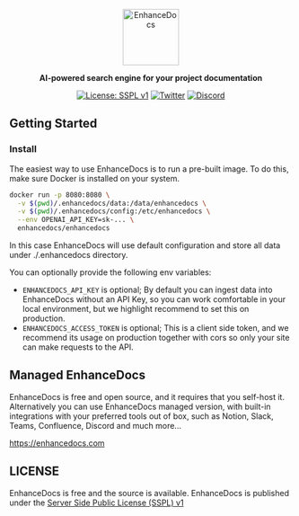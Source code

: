 <p align="center">
  <img height="100" src="https://raw.githubusercontent.com/enhancedocs/enhancedocs/main/assets/logo.png" alt="EnhanceDocs">
</p>

<p align="center">
    <b>AI-powered search engine for your project documentation</b>
</p>

<p align=center>
    <a href="https://www.mongodb.com/licensing/server-side-public-license"><img src="https://img.shields.io/badge/license-SSPL--v1-yellow" alt="License: SSPL v1"></a>
    <a href="https://twitter.com/enhancedocs"><img src="https://img.shields.io/twitter/url/https/twitter.com/enhancedocs.svg?style=social&label=Follow%20%40EnhanceDocs" alt="Twitter"></a>
    <a href="https://discord.gg/AUDa3KZavw"><img src="https://dcbadge.vercel.app/api/server/AUDa3KZavw?compact=true&style=flat" alt="Discord"></a>
</p>

## Getting Started

### Install

The easiest way to use EnhanceDocs is to run a pre-built image. To do this, make sure Docker is installed on your system.

```bash
docker run -p 8080:8080 \
  -v $(pwd)/.enhancedocs/data:/data/enhancedocs \
  -v $(pwd)/.enhancedocs/config:/etc/enhancedocs \
  --env OPENAI_API_KEY=sk-... \
  enhancedocs/enhancedocs
```

In this case EnhanceDocs will use default configuration and store all data under ./.enhancedocs directory.

You can optionally provide the following env variables:

- `ENHANCEDOCS_API_KEY` is optional; By default you can ingest data into EnhanceDocs without an API Key, 
so you can work comfortable in your local environment, but we highlight recommend to set this on production.
- `ENHANCEDOCS_ACCESS_TOKEN` is optional; This is a client side token, and we recommend its usage on production 
together with cors so only your site can make requests to the API.

## Managed EnhanceDocs

EnhanceDocs is free and open source, and it requires that you self-host it. 
Alternatively you can use EnhanceDocs managed version, with built-in integrations with your preferred tools out of box, such as
Notion, Slack, Teams, Confluence, Discord and much more...

https://enhancedocs.com

## LICENSE

EnhanceDocs is free and the source is available.
EnhanceDocs is published under the [Server Side Public License (SSPL) v1](LICENSE)
